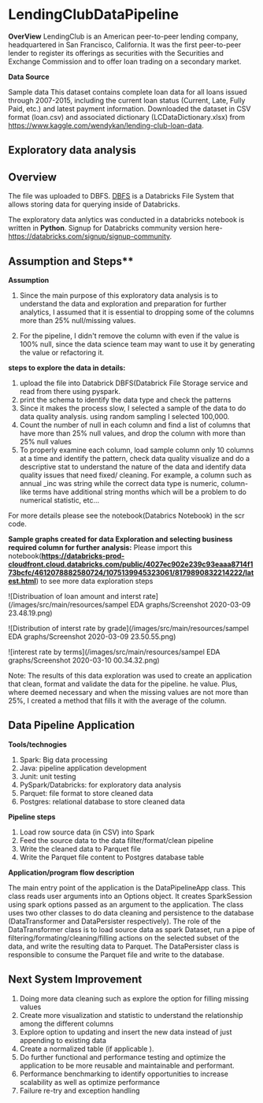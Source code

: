 # LendingClubDataPipeline

**OverView**
LendingClub is an American peer-to-peer lending company, headquartered in San Francisco, California. It was the first peer-to-peer lender to register its offerings as securities with the Securities and Exchange Commission and to offer loan trading on a secondary market. 

**Data Source**

Sample data This dataset contains complete loan data for all loans issued through 2007-2015, including the current loan status (Current, Late, Fully Paid, etc.) and latest payment information.
 Downloaded the dataset in CSV format (loan.csv) and associated dictionary (LCDataDictionary.xlsx) from
https://www.kaggle.com/wendykan/lending-club-loan-data.

## Exploratory data analysis

## Overview
The file was uploaded to DBFS. [DBFS](https://docs.databricks.com/user-guide/dbfs-databricks-file-system.html) is a Databricks File System that allows storing data for querying inside of Databricks.

The exploratory data anlytics was conducted in a databricks notebook is written in **Python**. Signup for Databricks community version here-https://databricks.com/signup/signup-community.

## Assumption and Steps**
**Assumption**
1. Since the main purpose of this exploratory data analysis is to understand the data and exploration and preparation for further analytics, I assumed that it is essential to dropping some of the columns more than 25% null/missing values.

2. For the pipeline, I didn't remove the column with even if the value is 100% null,  since the data science team may want to use it by   generating the value or refactoring it. 

**steps to explore the data in details:**
1. upload the file into Databrick DBFS(Databrick File Storage service and read from there using pyspark.
2. print the schema to identify the data type and check the patterns
3. Since it makes the process slow, I selected a sample of the data to do data quality analysis. using random sampling I selected 100,000. 
4. Count the number of null in each column and find a list of columns that have more than 25% null values, and drop the column with more than 25% null values
5. To properly examine each column, load sample column only 10 columns at a time and identify the pattern, check data quality visualize and do a descriptive stat to understand the nature of the data and identify data quality issues that need fixed/ cleaning.   For example, a column such as annual _inc was string while the correct data type is numeric, column-like terms have additional string months which will be a problem to do numerical statistic, etc... 

For more details please see the notebook(Databrics Notebook) in the scr code.

 **Sample graphs created for data Exploration and selecting business required column for further analysis:**
 Please import this notebook(**https://databricks-prod-cloudfront.cloud.databricks.com/public/4027ec902e239c93eaaa8714f173bcfc/4612078882580724/1075139945323061/8179890832214222/latest.html**) to see more data exploration steps
 
 ![Distribuation of loan amount and interst rate](/images/src/main/resources/sampel EDA graphs/Screenshot 2020-03-09 23.48.19.png)
   
 ![Distribution of interst rate by grade](/images/src/main/resources/sampel EDA graphs/Screenshot 2020-03-09 23.50.55.png)
    
    
 ![interest rate by terms](/images/src/main/resources/sampel EDA graphs/Screenshot 2020-03-10 00.34.32.png)
    

Note: The results of this data exploration was used to create an application that clean, format and validate the data for the pipeline. he value. Plus, where deemed necessary and when the missing values are not more than 25%, I created a method that fills it with the average of the column.

## Data Pipeline Application
**Tools/technogies** 

1. Spark: Big data processing 
2. Java: pipeline application development
3. Junit: unit testing 
4. PySpark/Databricks: for exploratory data analysis
5. Parquet: file format to store cleaned data
6. Postgres: relational database to store cleaned data

**Pipeline steps**

1. Load row source data (in CSV) into Spark
2. Feed the source data to the data filter/format/clean pipeline
3. Write the cleaned data to Parquet file
4. Write the Parquet file content to Postgres database table

**Application/program flow description**

The main entry point of the application is the DataPipelineApp class. This class reads user arguments into an Options object. It creates SparkSession using spark options passed as an argument to the application. The class uses two other classes to do data cleaning and persistence to the database (DataTransformer and DataPersister respectively). The role of the DataTransformer class is to load source data as spark Dataset, run a pipe of filtering/formating/cleaning/filling actions on the selected subset of the data, and write the resulting data to Parquet. The DataPersister class is responsible to consume the Parquet file and write to the database.

## Next System Improvement
1. Doing more data cleaning such as explore the option for filling missing values 
2. Create more visualization and statistic to understand the relationship among the different columns
3. Explore option to updating and insert the new data instead of just appending to existing data
4. Create a normalized table (if applicable ).
5. Do further functional and performance testing and optimize the application to be more reusable and maintainable and performant.
5. Performance benchmarking to identify opportunities to increase scalability as well as optimize performance 
6. Failure re-try and exception handling
 

